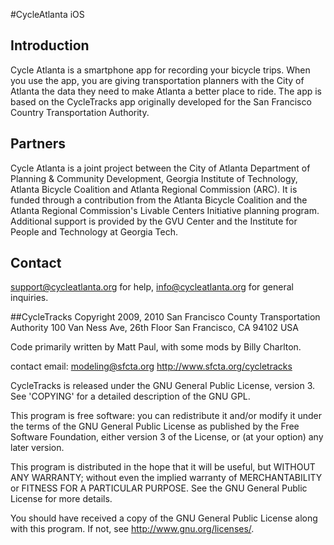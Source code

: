 #CycleAtlanta iOS

## Introduction
Cycle Atlanta is a smartphone app for recording your bicycle trips. When you use the app, you are giving transportation planners with the City of Atlanta the data they need to make Atlanta a better place to ride.
The  app is based on the CycleTracks app originally developed for the San Francisco Country Transportation Authority.

## Partners
Cycle Atlanta is a joint project between the City of Atlanta Department of Planning & Community Development, Georgia Institute of Technology, Atlanta Bicycle Coalition and Atlanta Regional Commission (ARC). It is funded through a contribution from the Atlanta Bicycle Coalition and the Atlanta Regional Commission's Livable Centers Initiative planning program. Additional support is provided by the GVU Center and the Institute for People and Technology at Georgia Tech.
	
## Contact
support@cycleatlanta.org for help,
info@cycleatlanta.org for general inquiries.

##CycleTracks
Copyright 2009, 2010 San Francisco County Transportation Authority
100 Van Ness Ave, 26th Floor
San Francisco, CA 94102 USA

Code primarily written by Matt Paul, with some mods by Billy Charlton.

contact email: modeling@sfcta.org
http://www.sfcta.org/cycletracks

CycleTracks is released under the GNU General Public License, version 3.
See 'COPYING' for a detailed description of the GNU GPL.

This program is free software: you can redistribute it and/or modify
it under the terms of the GNU General Public License as published by
the Free Software Foundation, either version 3 of the License, or
(at your option) any later version.

This program is distributed in the hope that it will be useful,
but WITHOUT ANY WARRANTY; without even the implied warranty of
MERCHANTABILITY or FITNESS FOR A PARTICULAR PURPOSE.  See the
GNU General Public License for more details.

You should have received a copy of the GNU General Public License
along with this program.  If not, see <http://www.gnu.org/licenses/>.

